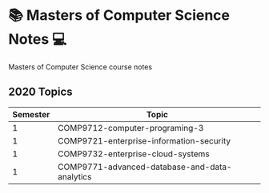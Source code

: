 # 📚 Masters of Computer Science Notes 💻

Masters of Computer Science course notes

## 2020 Topics

| Semester | Topic                                         |
| -------- | --------------------------------------------- |
| 1        | COMP9712-computer-programing-3                |
| 1        | COMP9721-enterprise-information-security      |
| 1        | COMP9732-enterprise-cloud-systems             |
| 1        | COMP9771-advanced-database-and-data-analytics |
